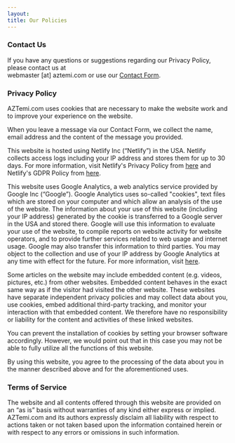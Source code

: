 ```yaml
---
layout:
title: Our Policies
---
```


### Contact Us

If you have any questions or suggestions regarding our Privacy Policy, please contact us at \
webmaster [at] aztemi.com or use our [Contact Form](/pages/contact/).

### Privacy Policy

AZTemi.com uses cookies that are necessary to make the website work and to improve your experience on the website.

When you leave a message via our Contact Form, we collect the name, email address and the content of the message you provided.

This website is hosted using Netlify Inc (“Netlify”) in the USA. Netlify collects access logs including your IP address and stores them for up to 30 days. For more information, visit Netlify's Privacy Policy from [here](https://www.netlify.com/privacy/) and Netlify's GDPR Policy from [here](https://www.netlify.com/gdpr/).

This website uses Google Analytics, a web analytics service provided by Google Inc (“Google”). Google Analytics uses so-called "cookies", text files which are stored on your computer and which allow an analysis of the use of the website. The information about your use of this website (including your IP address) generated by the cookie is transferred to a Google server in the USA and stored there. Google will use this information to evaluate your use of the website, to compile reports on website activity for website operators, and to provide further services related to web usage and internet usage. Google may also transfer this information to third parties. You may object to the collection and use of your IP address by Google Analytics at any time with effect for the future. For more information, visit [here](http://tools.google.com/dlpage/gaoptout?hl=en).

Some articles on the website may include embedded content (e.g. videos, pictures, etc.) from other websites. Embedded content behaves in the exact same way as if the visitor had visited the other website. These websites have separate independent privacy policies and may collect data about you, use cookies, embed additional third-party tracking, and monitor your interaction with that embedded content. We therefore have no responsibility or liability for the content and activities of these linked websites.

You can prevent the installation of cookies by setting your browser software accordingly. However, we would point out that in this case you may not be able to fully utilize all the functions of this website.

By using this website, you agree to the processing of the data about you in the manner described above and for the aforementioned uses.

### Terms of Service

The website and all contents offered through this website are provided on an “as is” basis without warranties of any kind either express or implied. AZTemi.com and its authors expressly disclaim all liability with respect to actions taken or not taken based upon the information contained herein or with respect to any errors or omissions in such information.
